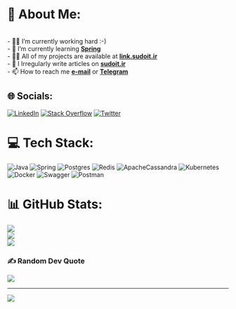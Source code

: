 # 💫 About Me:
<br>- 👨‍💻 I’m currently working hard :-)<br>- 🌱 I’m currently learning [**Spring**](https://spring.io/)<br>- 👨‍💻 All of my projects are available at [**link.sudoit.ir**](https://link.sudoit.ir/)<br>- 📝 I Irregularly write articles on [**sudoit.ir**](https://sudoit.ir/)<br>- 📫 How to reach me [**e-mail**](mailto:sudoit.ir@gmail.com) or [**Telegram**](https://t.me/sudoit_ir)


## 🌐 Socials:
[![LinkedIn](https://img.shields.io/badge/LinkedIn-%230077B5.svg?logo=linkedin&logoColor=white)](https://linkedin.com/in/mahdiamirabdolahi) [![Stack Overflow](https://img.shields.io/badge/-Stackoverflow-FE7A16?logo=stack-overflow&logoColor=white)](https://stackoverflow.com/users/17410589) [![Twitter](https://img.shields.io/badge/Twitter-%231DA1F2.svg?logo=Twitter&logoColor=white)](https://twitter.com/sudoit_) 

# 💻 Tech Stack:
![Java](https://img.shields.io/badge/java-%23ED8B00.svg?style=for-the-badge&logo=java&logoColor=white) ![Spring](https://img.shields.io/badge/spring-%236DB33F.svg?style=for-the-badge&logo=spring&logoColor=white) ![Postgres](https://img.shields.io/badge/postgres-%23316192.svg?style=for-the-badge&logo=postgresql&logoColor=white) ![Redis](https://img.shields.io/badge/redis-%23DD0031.svg?style=for-the-badge&logo=redis&logoColor=white) ![ApacheCassandra](https://img.shields.io/badge/cassandra-%231287B1.svg?style=for-the-badge&logo=apache-cassandra&logoColor=white) ![Kubernetes](https://img.shields.io/badge/kubernetes-%23326ce5.svg?style=for-the-badge&logo=kubernetes&logoColor=white) ![Docker](https://img.shields.io/badge/docker-%230db7ed.svg?style=for-the-badge&logo=docker&logoColor=white) ![Swagger](https://img.shields.io/badge/-Swagger-%23Clojure?style=for-the-badge&logo=swagger&logoColor=white) ![Postman](https://img.shields.io/badge/Postman-FF6C37?style=for-the-badge&logo=postman&logoColor=white)
# 📊 GitHub Stats:
![](https://github-readme-stats.vercel.app/api?username=sudoitir&theme=dracula&hide_border=true&include_all_commits=false&count_private=false)<br/>
![](https://github-readme-streak-stats.herokuapp.com/?user=sudoitir&theme=dracula&hide_border=true)<br/>
![](https://github-readme-stats.vercel.app/api/top-langs/?username=sudoitir&theme=dracula&hide_border=true&include_all_commits=false&count_private=false&layout=compact)

### ✍️ Random Dev Quote
![](https://quotes-github-readme.vercel.app/api?type=horizontal&theme=dracula)


---
[![](https://visitcount.itsvg.in/api?id=sudoit-ir&icon=5&color=1)](https://visitcount.itsvg.in)
